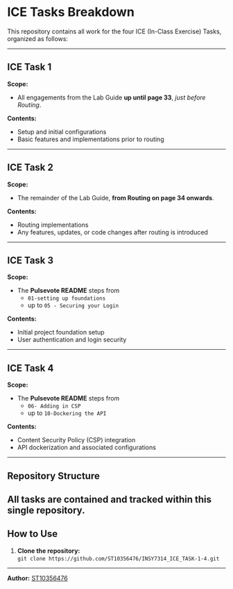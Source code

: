 # ICE Tasks Breakdown

This repository contains all work for the four ICE (In-Class Exercise) Tasks, organized as follows:

---

## ICE Task 1

**Scope:**  
- All engagements from the Lab Guide **up until page 33**, _just before Routing_.

**Contents:**  
- Setup and initial configurations
- Basic features and implementations prior to routing

---

## ICE Task 2

**Scope:**  
- The remainder of the Lab Guide, **from Routing on page 34 onwards**.

**Contents:**  
- Routing implementations
- Any features, updates, or code changes after routing is introduced

---

## ICE Task 3

**Scope:**  
- The **Pulsevote README** steps from  
  - `01-setting up foundations`  
  - up to `05 - Securing your Login`

**Contents:**  
- Initial project foundation setup
- User authentication and login security

---

## ICE Task 4

**Scope:**  
- The **Pulsevote README** steps from  
  - `06- Adding in CSP`  
  - up to `10-Dockering the API`

**Contents:**  
- Content Security Policy (CSP) integration
- API dockerization and associated configurations

---

## Repository Structure

All tasks are contained and tracked within this single repository.
---

## How to Use

1. **Clone the repository:**  
   `git clone https://github.com/ST10356476/INSY7314_ICE_TASK-1-4.git`

---

**Author:** [ST10356476](https://github.com/ST10356476)
